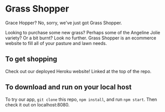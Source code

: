 # Grass Shopper

Grace Hopper? No, sorry, we've just got Grass Shopper.

Looking to purchase some new grass? Perhaps some of the Angeline Jolie variety? Or a bit burnt? Look no further. Grass Shopper is an ecommerce website to fill all of your pasture and lawn needs.

## To get shopping

Check out our deployed Heroku website! Linked at the top of the repo.

## To download and run on your local host

To try our app, `git clone` this repo, `npm install`, and run `npm start`. Then check it out on localhost:8080.
